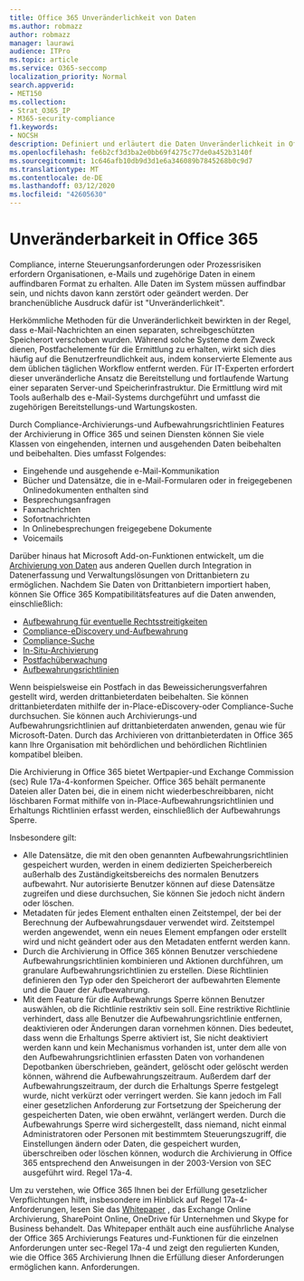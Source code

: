 ```yaml
---
title: Office 365 Unveränderlichkeit von Daten
ms.author: robmazz
author: robmazz
manager: laurawi
audience: ITPro
ms.topic: article
ms.service: O365-seccomp
localization_priority: Normal
search.appverid:
- MET150
ms.collection:
- Strat_O365_IP
- M365-security-compliance
f1.keywords:
- NOCSH
description: Definiert und erläutert die Daten Unveränderlichkeit in Office 365.
ms.openlocfilehash: fe6b2cf3d3ba2e0bb69f4275c77de0a452b3140f
ms.sourcegitcommit: 1c646afb10db9d3d1e6a346089b7845268b0c9d7
ms.translationtype: MT
ms.contentlocale: de-DE
ms.lasthandoff: 03/12/2020
ms.locfileid: "42605630"
---
```

# <a name="immutability-in-office-365"></a>Unveränderbarkeit in Office 365

Compliance, interne Steuerungsanforderungen oder Prozessrisiken erfordern Organisationen, e-Mails und zugehörige Daten in einem auffindbaren Format zu erhalten. Alle Daten im System müssen auffindbar sein, und nichts davon kann zerstört oder geändert werden. Der branchenübliche Ausdruck dafür ist "Unveränderlichkeit".

Herkömmliche Methoden für die Unveränderlichkeit bewirkten in der Regel, dass e-Mail-Nachrichten an einen separaten, schreibgeschützten Speicherort verschoben wurden. Während solche Systeme dem Zweck dienen, Postfachelemente für die Ermittlung zu erhalten, wirkt sich dies häufig auf die Benutzerfreundlichkeit aus, indem konservierte Elemente aus dem üblichen täglichen Workflow entfernt werden. Für IT-Experten erfordert dieser unveränderliche Ansatz die Bereitstellung und fortlaufende Wartung einer separaten Server-und Speicherinfrastruktur. Die Ermittlung wird mit Tools außerhalb des e-Mail-Systems durchgeführt und umfasst die zugehörigen Bereitstellungs-und Wartungskosten.

Durch Compliance-Archivierungs-und Aufbewahrungsrichtlinien Features der Archivierung in Office 365 und seinen Diensten können Sie viele Klassen von eingehenden, internen und ausgehenden Daten beibehalten und beibehalten. Dies umfasst Folgendes:

- Eingehende und ausgehende e-Mail-Kommunikation
- Bücher und Datensätze, die in e-Mail-Formularen oder in freigegebenen Onlinedokumenten enthalten sind
- Besprechungsanfragen
- Faxnachrichten
- Sofortnachrichten
- In Onlinebesprechungen freigegebene Dokumente
- Voicemails

Darüber hinaus hat Microsoft Add-on-Funktionen entwickelt, um die [Archivierung von Daten](https://support.office.com/article/Archiving-third-party-data-in-Office-365-0ce338d5-3666-4a18-86ab-c6910ff408cc) aus anderen Quellen durch Integration in Datenerfassung und Verwaltungslösungen von Drittanbietern zu ermöglichen. Nachdem Sie Daten von Drittanbietern importiert haben, können Sie Office 365 Kompatibilitätsfeatures auf die Daten anwenden, einschließlich:

- [Aufbewahrung für eventuelle Rechtsstreitigkeiten](https://docs.microsoft.com/microsoft-365/compliance/create-a-litigation-hold)
- [Compliance-eDiscovery und-Aufbewahrung](https://docs.microsoft.com/microsoft-365/compliance/manage-legal-investigations)
- [Compliance-Suche](https://docs.microsoft.com/microsoft-365/compliance/search-for-content)
- [In-Situ-Archivierung](https://docs.microsoft.com/microsoft-365/compliance/enable-archive-mailboxes)
- [Postfachüberwachung](https://docs.microsoft.com/microsoft-365/compliance/enable-mailbox-auditing)
- [Aufbewahrungsrichtlinien](https://docs.microsoft.com/microsoft-365/compliance/retention-policies)

Wenn beispielsweise ein Postfach in das Beweissicherungsverfahren gestellt wird, werden drittanbieterdaten beibehalten. Sie können drittanbieterdaten mithilfe der in-Place-eDiscovery-oder Compliance-Suche durchsuchen. Sie können auch Archivierungs-und Aufbewahrungsrichtlinien auf drittanbieterdaten anwenden, genau wie für Microsoft-Daten. Durch das Archivieren von drittanbieterdaten in Office 365 kann Ihre Organisation mit behördlichen und behördlichen Richtlinien kompatibel bleiben.

Die Archivierung in Office 365 bietet Wertpapier-und Exchange Commission (sec) Rule 17a-4-konformen Speicher. Office 365 behält permanente Dateien aller Daten bei, die in einem nicht wiederbeschreibbaren, nicht löschbaren Format mithilfe von in-Place-Aufbewahrungsrichtlinien und Erhaltungs Richtlinien erfasst werden, einschließlich der Aufbewahrungs Sperre.

Insbesondere gilt:

- Alle Datensätze, die mit den oben genannten Aufbewahrungsrichtlinien gespeichert wurden, werden in einem dedizierten Speicherbereich außerhalb des Zuständigkeitsbereichs des normalen Benutzers aufbewahrt. Nur autorisierte Benutzer können auf diese Datensätze zugreifen und diese durchsuchen, Sie können Sie jedoch nicht ändern oder löschen.
- Metadaten für jedes Element enthalten einen Zeitstempel, der bei der Berechnung der Aufbewahrungsdauer verwendet wird. Zeitstempel werden angewendet, wenn ein neues Element empfangen oder erstellt wird und nicht geändert oder aus den Metadaten entfernt werden kann.
- Durch die Archivierung in Office 365 können Benutzer verschiedene Aufbewahrungsrichtlinien kombinieren und Aktionen durchführen, um granulare Aufbewahrungsrichtlinien zu erstellen. Diese Richtlinien definieren den Typ oder den Speicherort der aufbewahrten Elemente und die Dauer der Aufbewahrung.
- Mit dem Feature für die Aufbewahrungs Sperre können Benutzer auswählen, ob die Richtlinie restriktiv sein soll. Eine restriktive Richtlinie verhindert, dass alle Benutzer die Aufbewahrungsrichtlinie entfernen, deaktivieren oder Änderungen daran vornehmen können. Dies bedeutet, dass wenn die Erhaltungs Sperre aktiviert ist, Sie nicht deaktiviert werden kann und kein Mechanismus vorhanden ist, unter dem alle von den Aufbewahrungsrichtlinien erfassten Daten von vorhandenen Depotbanken überschrieben, geändert, gelöscht oder gelöscht werden können, während die Aufbewahrungszeitraum. Außerdem darf der Aufbewahrungszeitraum, der durch die Erhaltungs Sperre festgelegt wurde, nicht verkürzt oder verringert werden. Sie kann jedoch im Fall einer gesetzlichen Anforderung zur Fortsetzung der Speicherung der gespeicherten Daten, wie oben erwähnt, verlängert werden. Durch die Aufbewahrungs Sperre wird sichergestellt, dass niemand, nicht einmal Administratoren oder Personen mit bestimmtem Steuerungszugriff, die Einstellungen ändern oder Daten, die gespeichert wurden, überschreiben oder löschen können, wodurch die Archivierung in Office 365 entsprechend den Anweisungen in der 2003-Version von SEC ausgeführt wird. Regel 17a-4.

Um zu verstehen, wie Office 365 Ihnen bei der Erfüllung gesetzlicher Verpflichtungen hilft, insbesondere im Hinblick auf Regel 17a-4-Anforderungen, lesen Sie das [Whitepaper](https://www.microsoft.com/microsoft-365/blog/wp-content/uploads/2015/11/Microsoft-EOA-White-Paper.pdf) , das Exchange Online Archivierung, SharePoint Online, OneDrive für Unternehmen und Skype for Business behandelt. Das Whitepaper enthält auch eine ausführliche Analyse der Office 365 Archivierungs Features und-Funktionen für die einzelnen Anforderungen unter sec-Regel 17a-4 und zeigt den regulierten Kunden, wie die Office 365 Archivierung Ihnen die Erfüllung dieser Anforderungen ermöglichen kann. Anforderungen.
